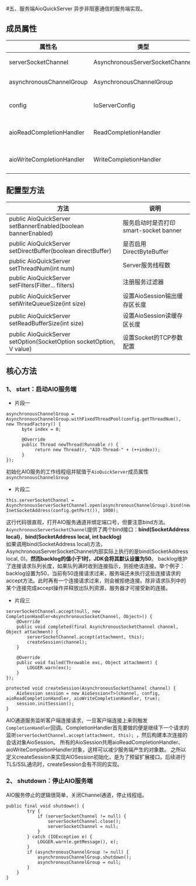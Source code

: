 #五、服务端AioQuickServer
异步非阻塞通信的服务端实现。


## 成员属性

| 属性名  | 类型 | 说明 |
|  ----  | ----| -----|
| serverSocketChannel|AsynchronousServerSocketChannel|JDK提供的AIO服务端核心类|
|asynchronousChannelGroup|AsynchronousChannelGroup|JDK为AIO提供的线程池服务|
|config|IoServerConfig|存储AioQuickServer服务配置项|
|aioReadCompletionHandler|ReadCompletionHandler|smart-socket提供的IO读回调处理类|
|aioWriteCompletionHandler|WriteCompletionHandler|smart-socket提供的IO写回调处理类|

## 配置型方法
| 方法 | 说明 |
|---|----|
|public AioQuickServer<T> setBannerEnabled(boolean bannerEnabled)|服务启动时是否打印smart-socket banner|
|public AioQuickServer<T> setDirectBuffer(boolean directBuffer)|是否启用DirectByteBuffer|
|public AioQuickServer<T> setThreadNum(int num)|Server服务线程数|
|public AioQuickServer<T> setFilters(Filter<T>... filters)|注册服务过滤器|
|public AioQuickServer<T> setWriteQueueSize(int size)|设置AioSession输出缓存区长度|
|public AioQuickServer<T> setReadBufferSize(int size)|设置AioSession读缓存区长度|
|public <V> AioQuickServer<T> setOption(SocketOption<V> socketOption, V value)|设置Socket的TCP参数配置|


## 核心方法
### 1、 start：启动AIO服务端
- 片段一
```
asynchronousChannelGroup = AsynchronousChannelGroup.withFixedThreadPool(config.getThreadNum(), new ThreadFactory() {
      byte index = 0;

      @Override
      public Thread newThread(Runnable r) {
           return new Thread(r, "AIO-Thread-" + (++index));
      }
});
```
初始化AIO服务的工作线程组并赋值于`AioQuickServer`成员属性`asynchronousChannelGroup`
- 片段二
```
this.serverSocketChannel = AsynchronousServerSocketChannel.open(asynchronousChannelGroup).bind(new InetSocketAddress(config.getPort()), 1000);
```
这行代码很直观，打开AIO服务通道并绑定端口号，但要注意bind方法。    
`AsynchronousServerSocketChannel`提供了两个bind接口：**bind(SocketAddress local)**，**bind(SocketAddress local, int backlog)**    
如果调用bind(SocketAddress local)方法，AsynchronousServerSocketChannel内部实际上执行的是bind(SocketAddress local, 0)。**然而backlog的值小于1时，JDK会将其默认设置为50**。
backlog维护了连接请求队列长度，如果队列满时收到连接指示，则拒绝该连接。举个例子：backlog设置为50，当前有50连接请求过来，服务端还未执行这些连接请求的accept方法。此时再有一个连接请求过来，则会被拒绝连接。除非请求队列中的某个连接完成accept操作并释放出队列资源，服务器才可接受新的连接。
- 片段三

```
serverSocketChannel.accept(null, new CompletionHandler<AsynchronousSocketChannel, Object>() {
    @Override
    public void completed(final AsynchronousSocketChannel channel, Object attachment) {
        serverSocketChannel.accept(attachment, this);
        createSession(channel);
    }

    @Override
    public void failed(Throwable exc, Object attachment) {
        LOGGER.warn(exc);
    }
});

protected void createSession(AsynchronousSocketChannel channel) {
    AioSession session = new AioSession<T>(channel, config, aioReadCompletionHandler, aioWriteCompletionHandler, true);
    session.initSession();
}
```
AIO通道服务监听客户端连接请求，一旦客户端连接上来则触发`CompletionHandler`回调。CompletionHandler首先要做的便是继续下一个请求的监听`serverSocketChannel.accept(attachment, this); `，然后构建本次连接的会话对象AioSession。
所有的AioSession共用aioReadCompletionHandler、aioWriteCompletionHandler对象，这样可以减少服务端产生的对象数。
之所以定义createSession来实现AIOSession初始化，是为了预留扩展接口。后续进行TLS/SSL通讯时，createSession会有不同的实现。
### 2、 shutdown：停止AIO服务端
AIO服务停止的逻辑很简单，关闭Channel通道，停止线程组。
```
public final void shutdown() {
        try {
            if (serverSocketChannel != null) {
                serverSocketChannel.close();
                serverSocketChannel = null;
            }
        } catch (IOException e) {
            LOGGER.warn(e.getMessage(), e);
        }
        if (asynchronousChannelGroup != null) {
            asynchronousChannelGroup.shutdown();
            asynchronousChannelGroup = null;
        }
    }
}
```



